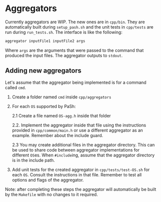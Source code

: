 # Aggregators

Currently aggregators are WIP. The new ones are in `cpp/bin`. They are automatically built during `setup_pash.sh` and the unit tests in `cpp/tests` are run during `run_tests.sh`. The interface is like the following:

```sh
aggregator inputFile1 inputFile2 args
```

Where `args` are the arguments that were passed to the command that produced the input files. The aggregator outputs to `stdout`.

## Adding new aggregators

Let's assume that the aggregator being implemented is for a command called `cmd`.

1. Create a folder named `cmd` inside `cpp/aggregators`

2. For each `OS` supported by PaSh:

    2.1 Create a file named `OS-agg.h` inside that folder

    2.2. Implement the aggregator inside that file using the instructions provided in `cpp/common/main.h` or use a different aggregator as an example. Remember about the include guard.

    2.3 You may create additional files in the aggregator directory. This can be used to share code between aggregator implementations for different `OS`es. When `#include`ing, assume that the aggregator directory is in the include path.

3. Add unit tests for the created aggregator in `cpp/tests/test-OS.sh` for each `OS`. Consult the instructions in that file. Remember to test all options and flags of the aggregator.

Note: after completing these steps the aggregator will automatically be built by the `Makefile` with no changes to it required.